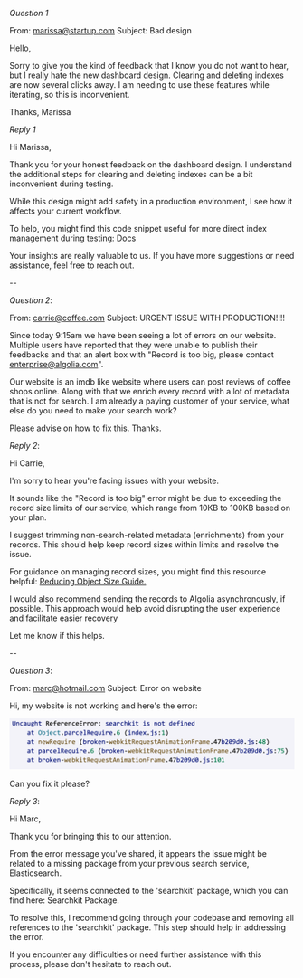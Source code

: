 *Question 1*


From: marissa@startup.com
Subject:  Bad design

Hello,

Sorry to give you the kind of feedback that I know you do not want to hear, but I really hate the new dashboard design. Clearing and deleting indexes are now several clicks away. I am needing to use these features while iterating, so this is inconvenient.

Thanks,
Marissa

*Reply 1*

Hi Marissa,

Thank you for your honest feedback on the dashboard design. I understand the additional steps for clearing and deleting indexes can be a bit inconvenient during testing.

While this design might add safety in a production environment, I see how it affects your current workflow.

To help, you might find this code snippet useful for more direct index management during testing: [Docs]( https://www.algolia.com/doc/guides/sending-and-managing-data/manage-indices-and-apps/manage-indices/how-to/delete-indices/#delete-indices-with-the-api.)

Your insights are really valuable to us. If you have more suggestions or need assistance, feel free to reach out.

--

*Question 2*:

From: carrie@coffee.com
Subject: URGENT ISSUE WITH PRODUCTION!!!!

Since today 9:15am we have been seeing a lot of errors on our website. Multiple users have reported that they were unable to publish their feedbacks and that an alert box with "Record is too big, please contact enterprise@algolia.com".

Our website is an imdb like website where users can post reviews of coffee shops online. Along with that we enrich every record with a lot of metadata that is not for search. I am already a paying customer of your service, what else do you need to make your search work?

Please advise on how to fix this. Thanks.


*Reply 2*:

Hi Carrie,

I'm sorry to hear you're facing issues with your website.

It sounds like the "Record is too big" error might be due to exceeding the record size limits of our service, which range from 10KB to 100KB based on your plan.

I suggest trimming non-search-related metadata (enrichments) from your records. This should help keep record sizes within limits and resolve the issue.

For guidance on managing record sizes, you might find this resource helpful: [Reducing Object Size Guide.](https://www.algolia.com/doc/guides/sending-and-managing-data/prepare-your-data/how-to/reducing-object-size/)

I would also recommend sending the records to Algolia asynchronously, if possible. This approach would help avoid disrupting the user experience and facilitate easier recovery

Let me know if this helps.

--

*Question 3*:


From: marc@hotmail.com
Subject: Error on website

Hi, my website is not working and here's the error:

![error message](./error.png)

Can you fix it please?

*Reply 3*:

Hi Marc,

Thank you for bringing this to our attention.

From the error message you've shared, it appears the issue might be related to a missing package from your previous search service, Elasticsearch.

Specifically, it seems connected to the 'searchkit' package, which you can find here: Searchkit Package.

To resolve this, I recommend going through your codebase and removing all references to the 'searchkit' package. This step should help in addressing the error.

If you encounter any difficulties or need further assistance with this process, please don't hesitate to reach out.
